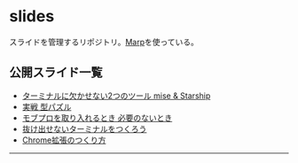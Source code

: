 # slides

スライドを管理するリポジトリ。[Marp]を使っている。

## 公開スライド一覧

- [ターミナルに欠かせない2つのツール mise & Starship](https://tadashi-aikawa.github.io/slides/202408-mise-starship)
- [実戦 型パズル](https://tadashi-aikawa.github.io/slides/202411-type-actual-battle)
- [モブプロを取り入れるとき 必要のないとき](https://tadashi-aikawa.github.io/slides/202412-mob-programming)
- [抜け出せないターミナルをつくろう](https://tadashi-aikawa.github.io/slides/202412-terminal-enhancement)
- [Chrome拡張のつくり方](https://tadashi-aikawa.github.io/slides/202412-chrome-extension)

---

[Marp]: https://marp.app/
